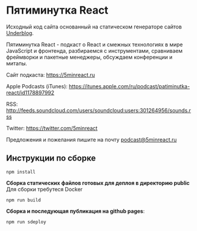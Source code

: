 # Пятиминутка React

Исходный код сайта основанный на статическом генераторе сайтов [Underblog](https://github.com/freetonik/underblog).

Пятиминутка React - подкаст о React и смежных технологиях в мире JavaScript и фронтенда, разбираемся с инструментами,
                                    сравниваем
                                    фреймворки и пакетные менеджеры, обсуждаем конференции и митапы.

Сайт подкаста: https://5minreact.ru

Apple Podcasts (iTunes): https://itunes.apple.com/ru/podcast/patiminutka-react/id1178897992

RSS: http://feeds.soundcloud.com/users/soundcloud:users:301264956/sounds.rss

Twitter: https://twitter.com/5minreact

Предложения и пожелания пишите на почту [podcast@5minreact.ru](mailto:podcast@5minreact.ru)

## Инструкции по сборке

```
npm install
```

**Сборка статических файлов готовых для деплоя в директорию public**
Для сборки требутеся Docker
```
npm run build
```

**Сборка и последующая публикация на github pages**:
```
npm run sdeploy
```

